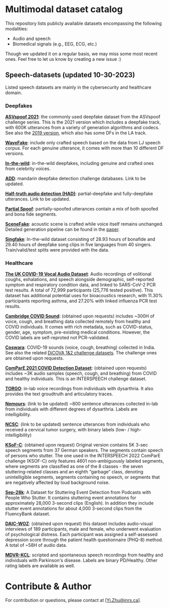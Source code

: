 # Multimodal dataset catalog
This repository lists publicly available datasets encompassing the following modalities:
 - Audio and speech
 - Biomedical signals (e.g., EEG, ECG, etc.)

Though we updated it on a regular basis, we may miss some most recent ones. Feel free to let us know by creating a new issue :)

## Speech-datasets (updated 10-30-2023)
Listed speech datasets are mainly in the cybersecurity and healthcare domain.
### Deepfakes
[**ASVspoof 2021**](https://www.asvspoof.org/index2021.html): the commonly used deepfake dataset from the ASVspoof challenge series. This is the 2021 version which includes a deepfake track, with 600K utterances from a variety of generation algorithms and codecs. See also the [2019 version](https://datashare.ed.ac.uk/handle/10283/3336), which also has some DFs in the LA track.

[**WaveFake**](https://github.com/RUB-SysSec/WaveFake): include only crafted speech based on the data from LJ speech corpus. For each genuine utterance, it comes with more than 10 different DF versions.

[**In-the-wild**](https://deepfake-demo.aisec.fraunhofer.de/in_the_wild): in-the-wild deepfakes, including genuine and crafted ones from celebrity voices.

[**ADD**](): mandarin deepfake detection challenge databases. Link to be updated.

[**Half-truth audio detection (HAD)**](): partial-deepfake and fully-deepfake utterances. Link to be updated.

[**Partial Spoof**](https://zenodo.org/record/4817532): partially-spoofed utterances contain a mix of both spoofed and bona fide segments.

[**SceneFake**](https://zenodo.org/record/7663324): acoustic scene is crafted while voice itself remains unchanged. Detailed generation pipeline can be found in the [paper](https://arxiv.org/pdf/2211.06073.pdf).

[**Singfake**](https://singfake.org/): In-the-wild dataset consisting of 28.93 hours of bonafide and 29.40 hours of deepfake song clips in five languages from 40 singers. Train/valid/test splits were provided with the data.



### Healthcare
[**The UK COVID-19 Vocal Audio Dataset**](https://zenodo.org/records/10043978): Audio recordings of volitional coughs, exhalations, and speech alongside demographic, self-reported symptom and respiratory condition data, and linked to SARS-CoV-2 PCR test results. A total of 72,999 participants (25,776 tested positive). This dataset has additional potential uses for bioacoustics research, with 11.30% participants reporting asthma, and 27.20% with linked influenza PCR test results.

[**Cambridge COVID Sound**](https://openreview.net/pdf?id=9KArJb4r5ZQ): (obtained upon requests) includes ~300H of voice, cough, and breathing data collected remotely from healthy and COVID individuals. It comes with rich metadata, such as COVID-status, gender, age, symptom, pre-existing medical conditions. However, the COVID labels are self-reproted not PCR-validated.

[**Coswara**](https://github.com/iiscleap/Coswara-Data): COVID-19 sounds (voice, cough, breathing) collected in India. See also the related [DiCOVA 1&2 challenge datasets](https://dicova2021.github.io/). The challenge ones are obtained upon requests.

[**ComParE 2021 COVID Detection Dataset**](http://www.compare.openaudio.eu/now/): (obtained upon requests) includes ~3K audio samples (speech, cough, and breathing) from COVID and healthy individuals. This is an INTERSPEECH challenge dataset.

[**TORGO**](http://www.cs.toronto.edu/~complingweb/data/TORGO/torgo.html): in-lab voice recordings from individuals with dysarthria. It also provides the text groudtruth and articulatory traces.

[**Nemours**](): (link to be updated) ~800 sentence utterances collected in-lab from individuals with different degrees of dysarthria. Labels are intelligibility.

[**NCSC**](): (link to be updated) sentence utterances from individuals who received a cervical tumor surgery, with binary labels (low- / high-intelligibility)

[**KSoF-C**](https://zenodo.org/record/6460102): (obtained upon request) Original version contains 5K 3-sec speech segments from 37 German speakers. The segments contain speech of persons who stutter. The one used in the INTERSPEECH 2022 ComParE challenge (KSOF-C) only features 4601 non-ambiguously labeled segments, where segments are classified as one of the 8 classes - the seven stuttering-related classes and an eighth “garbage” class, denoting unintelligible segments, segments containing no speech, or segments that are negatively affected by loud background noise.

[**Sep-28k**](https://github.com/apple/ml-stuttering-events-dataset/): A Dataset for Stuttering Event Detection from Podcasts with People Who Stutter. It contains stuttering event annotations for approximately 28,000 3-second clips (English). In addition they include stutter event annotations for about 4,000 3-second clips from the FluencyBank dataset.

[**DAIC-WOZ**](https://dcapswoz.ict.usc.edu/): (obtained upon request) this dataset includes audio-visual interviews of 189 participants, male and female, who underwent evaluation of psychological distress. Each participant was assigned a self-assessed depression score through the patient health questionnaire (PHQ-8) method. A total of ~58H of audio data.

[**MDVR-KCL**](https://zenodo.org/records/2867216): scripted and spontaneous speech recordings from healthy and individuals with Parkinson's disease. Labels are binary PD/Healthy. Other rating labels are available as well.



# Contribute & Author
For contribution or questions, please contact at [Yi.Zhu@inrs.ca].



